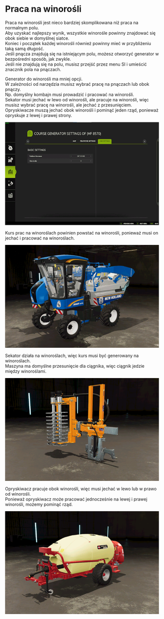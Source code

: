 # Praca na winorośli

Praca na winorośli jest nieco bardziej skomplikowana niż praca na normalnym polu.  
Aby uzyskać najlepszy wynik, wszystkie winorośle powinny znajdować się obok siebie w domyślnej siatce.  
Koniec i początek każdej winorośli również powinny mieć w przybliżeniu taką samą długość.  
Jeśli pnącza znajdują się na istniejącym polu, możesz otworzyć generator w bezpośredni sposób, jak zwykle.  
Jeśli nie znajdują się na polu, musisz przejść przez menu SI i umieścić znacznik pola na pnączach.  


Generator do winorośli ma mniej opcji.  
W zależności od narzędzia musisz wybrać pracę na pnączach lub obok pnączy.  
Np. domyślny kombajn musi prowadzić i pracować na winorośli.  
      Sekator musi jechać w lewo od winorośli, ale pracuje na winorośli, więc musisz wybrać pracę na winorośli, ale jechać z przesunięciem.  
      Opryskiwacze muszą jechać obok winorośli i pominąć jeden rząd, ponieważ opryskuje z lewej i prawej strony.  


![Image](../assets/images/vineworkgen_0_0_765_510.png)

Kurs prac na winoroślach powinien powstać na winorośli, ponieważ musi on jechać i pracować na winoroślach.  


![Image](../assets/images/vineworkharvest_0_0_765_510.png)

Sekator działa na winoroślach, więc kurs musi być generowany na winoroślach.  
Maszyna ma domyślne przesunięcie dla ciągnika, więc ciągnik jedzie między winoroślami.  


![Image](../assets/images/vineworkpruner_0_0_765_510.png)

Opryskiwacz pracuje obok winorośli, więc musi jechać w lewo lub w prawo od winorośli.  
Ponieważ opryskiwacz może pracować jednocześnie na lewej i prawej winorośli, możemy pominąć rząd.  


![Image](../assets/images/vineworkspray_0_0_765_510.png)

